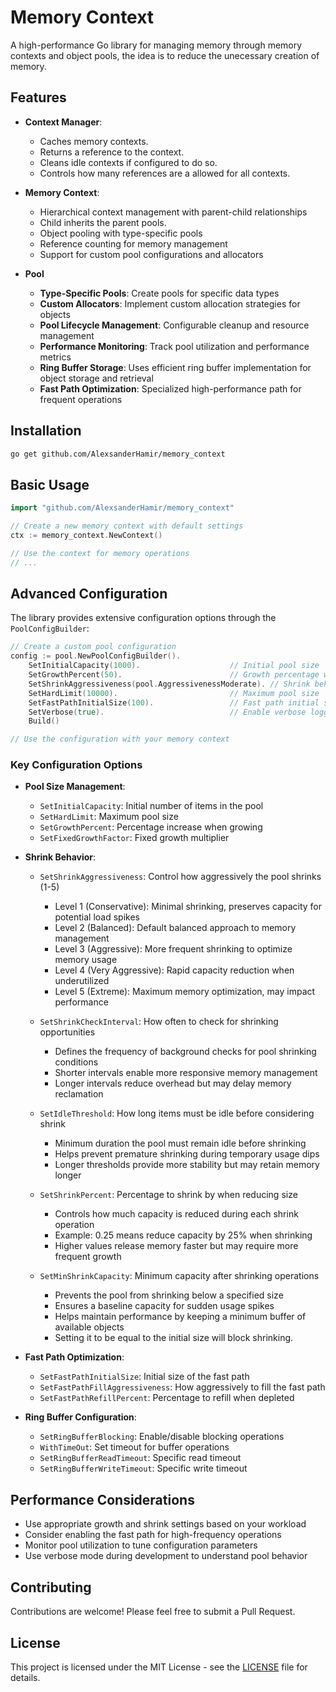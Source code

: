 # Memory Context

A high-performance Go library for managing memory through memory contexts and object pools, the idea is to reduce the unecessary creation of memory.

## Features

- **Context Manager**:

  - Caches memory contexts.
  - Returns a reference to the context.
  - Cleans idle contexts if configured to do so.
  - Controls how many references are a allowed for all contexts.

- **Memory Context**:

  - Hierarchical context management with parent-child relationships
  - Child inherits the parent pools.
  - Object pooling with type-specific pools
  - Reference counting for memory management
  - Support for custom pool configurations and allocators

- **Pool**

  - **Type-Specific Pools**: Create pools for specific data types
  - **Custom Allocators**: Implement custom allocation strategies for objects
  - **Pool Lifecycle Management**: Configurable cleanup and resource management
  - **Performance Monitoring**: Track pool utilization and performance metrics
  - **Ring Buffer Storage**: Uses efficient ring buffer implementation for object storage and retrieval
  - **Fast Path Optimization**: Specialized high-performance path for frequent operations

## Installation

```bash
go get github.com/AlexsanderHamir/memory_context
```

## Basic Usage

```go
import "github.com/AlexsanderHamir/memory_context"

// Create a new memory context with default settings
ctx := memory_context.NewContext()

// Use the context for memory operations
// ...
```

## Advanced Configuration

The library provides extensive configuration options through the `PoolConfigBuilder`:

```go
// Create a custom pool configuration
config := pool.NewPoolConfigBuilder().
    SetInitialCapacity(1000).                    // Initial pool size
    SetGrowthPercent(50).                        // Growth percentage when expanding
    SetShrinkAggressiveness(pool.AggressivenessModerate). // Shrink behavior
    SetHardLimit(10000).                         // Maximum pool size
    SetFastPathInitialSize(100).                 // Fast path initial size
    SetVerbose(true).                            // Enable verbose logging
    Build()

// Use the configuration with your memory context
```

### Key Configuration Options

- **Pool Size Management**:

  - `SetInitialCapacity`: Initial number of items in the pool
  - `SetHardLimit`: Maximum pool size
  - `SetGrowthPercent`: Percentage increase when growing
  - `SetFixedGrowthFactor`: Fixed growth multiplier

- **Shrink Behavior**:

  - `SetShrinkAggressiveness`: Control how aggressively the pool shrinks (1-5)

    - Level 1 (Conservative): Minimal shrinking, preserves capacity for potential load spikes
    - Level 2 (Balanced): Default balanced approach to memory management
    - Level 3 (Aggressive): More frequent shrinking to optimize memory usage
    - Level 4 (Very Aggressive): Rapid capacity reduction when underutilized
    - Level 5 (Extreme): Maximum memory optimization, may impact performance

  - `SetShrinkCheckInterval`: How often to check for shrinking opportunities

    - Defines the frequency of background checks for pool shrinking conditions
    - Shorter intervals enable more responsive memory management
    - Longer intervals reduce overhead but may delay memory reclamation

  - `SetIdleThreshold`: How long items must be idle before considering shrink

    - Minimum duration the pool must remain idle before shrinking
    - Helps prevent premature shrinking during temporary usage dips
    - Longer thresholds provide more stability but may retain memory longer

  - `SetShrinkPercent`: Percentage to shrink by when reducing size

    - Controls how much capacity is reduced during each shrink operation
    - Example: 0.25 means reduce capacity by 25% when shrinking
    - Higher values release memory faster but may require more frequent growth

  - `SetMinShrinkCapacity`: Minimum capacity after shrinking operations
    - Prevents the pool from shrinking below a specified size
    - Ensures a baseline capacity for sudden usage spikes
    - Helps maintain performance by keeping a minimum buffer of available objects
    - Setting it to be equal to the initial size will block shrinking.

- **Fast Path Optimization**:

  - `SetFastPathInitialSize`: Initial size of the fast path
  - `SetFastPathFillAggressiveness`: How aggressively to fill the fast path
  - `SetFastPathRefillPercent`: Percentage to refill when depleted

- **Ring Buffer Configuration**:
  - `SetRingBufferBlocking`: Enable/disable blocking operations
  - `WithTimeOut`: Set timeout for buffer operations
  - `SetRingBufferReadTimeout`: Specific read timeout
  - `SetRingBufferWriteTimeout`: Specific write timeout

## Performance Considerations

- Use appropriate growth and shrink settings based on your workload
- Consider enabling the fast path for high-frequency operations
- Monitor pool utilization to tune configuration parameters
- Use verbose mode during development to understand pool behavior

## Contributing

Contributions are welcome! Please feel free to submit a Pull Request.

## License

This project is licensed under the MIT License - see the [LICENSE](LICENSE) file for details.
